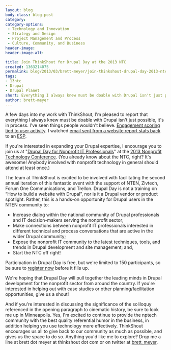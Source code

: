 ```yaml
---
layout: blog
body-class: blog-post
category:
category-options:
 - Technology and Innovation
 - Strategy and Design
 - Project Management and Process
 - Culture, Community, and Business
header-image:
header-image-alt:

title: Join ThinkShout for Drupal Day at the 2013 NTC
created: 1363214075
permalink: blog/2013/03/brett-meyer/join-thinkshout-drupal-day-2013-ntc/
tags:
- 13ntc
- Drupal
- Drupal Planet
short: Everything I always knew must be doable with Drupal isn't just possible, it's in process. 
author: brett-meyer
---
```

<p>A few days into my work with ThinkShout, I'm pleased to report that everything I always knew must be doable with Drupal isn't just possible, it's in process. I've seen things people wouldn't believe. <a href="http://drupal.org/project/redhen">Engagement scoring tied to user activity</a>. I watched <a href="http://drupal.org/project/mailchimp">email sent from a website report stats back</a> to an <a href="http://en.wikipedia.org/wiki/Email_service_provider">ESP</a>.</p>

<p>If you're interested in expanding your Drupal expertise, I encourage you to join us at "<a href="http://www.nten.org/ntc/precon/drupal">Drupal Day for Nonprofit IT Professionals</a>" at the <a href="http://www.nten.org/ntc">2013 Nonprofit Technology Conference</a>. (You already know about the NTC, right? It's awesome! Anybody involved with nonprofit technology in general should attend at least once.)</p>

<p>The team at ThinkShout is excited to be involved with facilitating the second annual iteration of this fantastic event with the support of NTEN, Zivtech, Forum One Communications, and Trellon. Drupal Day is not a training on “How to build a website with Drupal”, nor is it a Drupal vendor or product spotlight. Rather, this is a hands-on opportunity for Drupal users in the NTEN community to:</p> 
<ul> 
<li>Increase dialog within the national community of Drupal professionals and IT decision-makers serving the nonprofit sector;</li> 
<li>Make connections between nonprofit IT professionals interested in different technical and process conversations that are active in the wider Drupal community;</li> 
<li>Expose the nonprofit IT community to the latest techniques, tools, and trends in Drupal development and site management; and,</li> 
<li>Start the NTC off right!</li>
 </ul>
<p>Participation in Drupal Day is free, but we're limited to 150 participants, so be sure to <a href="http://www.nten.org/ntc/precon/drupal">register now</a> before it fills up.</p>
<p>We're hoping that Drupal Day will pull together the leading minds in Drupal development for the nonprofit sector from around the country. If you're interested in helping out with case studies or other planning/facilitation opportunities, give us a shout!</p>
<p>And if you're interested in discussing the significance of the soliloquy referenced in the opening paragraph to cinematic history, be sure to look me up in Minneapolis. Yes, I'm excited to continue to provide the nptech community with the best quality referential humor in the business, in addition helping you use technology more effectively. ThinkShout encourages us all to give back to our community as much as possible, and gives us the space to do so. Anything you'd like me to explore? Drop me a line at brett dot meyer at thinkshout dot com or on twitter at <a href="http://www.twitter.com/brett_meyer">brett_meyer</a>.</p>
